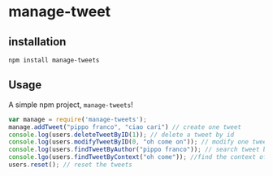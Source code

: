# manage-tweet

## installation

    npm install manage-tweets
## Usage

A simple npm project, `manage-tweets`!

```js
var manage = require('manage-tweets');
manage.addTweet("pippo franco", "ciao cari") // create one tweet
console.log(users.deleteTweetByID(1)); // delete a tweet by id 
console.log(users.modifyTweetByID(0, "oh come on")); // modify one tweet by id
console.log(users.findTweetByAuthor("pippo franco")); // search tweet by author
console.lgo(users.findTweetByContext("oh come")); //find the context of a tweet description
users.reset(); // reset the tweets

```
